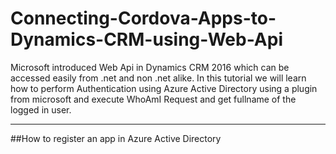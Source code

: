 # Connecting-Cordova-Apps-to-Dynamics-CRM-using-Web-Api

Microsoft introduced Web Api in Dynamics CRM 2016 which can be accessed easily from .net and non .net alike.
In this tutorial we will learn how to perform Authentication using Azure Active Directory using a plugin from microsoft and execute 
WhoAmI Request and get fullname of the logged in user.

-------------------------------

##How to register an app in Azure Active Directory

